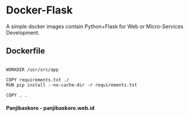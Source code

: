 # Docker-Flask 
  
A simple docker images contain Python+Flask for Web or Micro-Services Development.

## Dockerfile

```FROM python:3                                                                                                                                                                                   
                                                                                                                                                                                                
WORKDIR /usr/src/app

COPY requirements.txt ./
RUN pip install --no-cache-dir -r requirements.txt

COPY . .

```

#### Panjibaskoro - panjibaskoro.web.id

